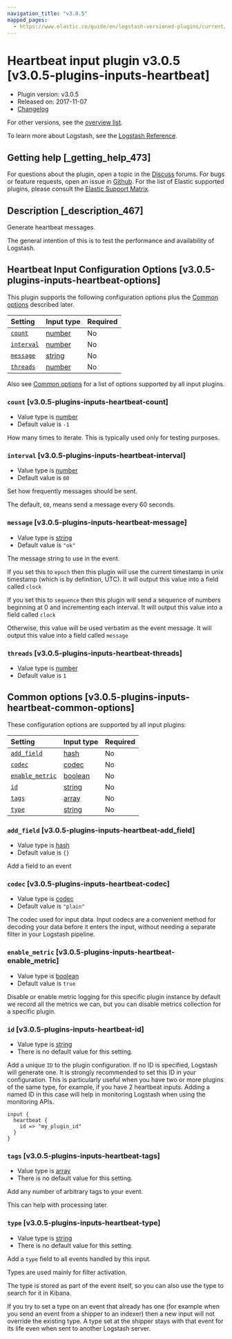 ```yaml
---
navigation_title: "v3.0.5"
mapped_pages:
  - https://www.elastic.co/guide/en/logstash-versioned-plugins/current/v3.0.5-plugins-inputs-heartbeat.html
---
```


# Heartbeat input plugin v3.0.5 [v3.0.5-plugins-inputs-heartbeat]

* Plugin version: v3.0.5
* Released on: 2017-11-07
* [Changelog](https://github.com/logstash-plugins/logstash-input-heartbeat/blob/v3.0.5/CHANGELOG.md)

For other versions, see the [overview list](input-heartbeat-index.md).

To learn more about Logstash, see the [Logstash Reference](https://www.elastic.co/guide/en/logstash/current/index.html).

## Getting help [_getting_help_473]

For questions about the plugin, open a topic in the [Discuss](http://discuss.elastic.co) forums. For bugs or feature requests, open an issue in [Github](https://github.com/logstash-plugins/logstash-input-heartbeat). For the list of Elastic supported plugins, please consult the [Elastic Support Matrix](https://www.elastic.co/support/matrix#matrix_logstash_plugins).

## Description [_description_467]

Generate heartbeat messages.

The general intention of this is to test the performance and availability of Logstash.

## Heartbeat Input Configuration Options [v3.0.5-plugins-inputs-heartbeat-options]

This plugin supports the following configuration options plus the [Common options](v3-0-5-plugins-inputs-heartbeat.md#v3.0.5-plugins-inputs-heartbeat-common-options) described later.

| Setting | Input type | Required |
| :- | :- | :- |
| [`count`](v3-0-5-plugins-inputs-heartbeat.md#v3.0.5-plugins-inputs-heartbeat-count) | [number](/lsr/value-types.md#number) | No |
| [`interval`](v3-0-5-plugins-inputs-heartbeat.md#v3.0.5-plugins-inputs-heartbeat-interval) | [number](/lsr/value-types.md#number) | No |
| [`message`](v3-0-5-plugins-inputs-heartbeat.md#v3.0.5-plugins-inputs-heartbeat-message) | [string](/lsr/value-types.md#string) | No |
| [`threads`](v3-0-5-plugins-inputs-heartbeat.md#v3.0.5-plugins-inputs-heartbeat-threads) | [number](/lsr/value-types.md#number) | No |

Also see [Common options](v3-0-5-plugins-inputs-heartbeat.md#v3.0.5-plugins-inputs-heartbeat-common-options) for a list of options supported by all input plugins.

### `count` [v3.0.5-plugins-inputs-heartbeat-count]

* Value type is [number](/lsr/value-types.md#number)
* Default value is `-1`

How many times to iterate. This is typically used only for testing purposes.

### `interval` [v3.0.5-plugins-inputs-heartbeat-interval]

* Value type is [number](/lsr/value-types.md#number)
* Default value is `60`

Set how frequently messages should be sent.

The default, `60`, means send a message every 60 seconds.

### `message` [v3.0.5-plugins-inputs-heartbeat-message]

* Value type is [string](/lsr/value-types.md#string)
* Default value is `"ok"`

The message string to use in the event.

If you set this to `epoch` then this plugin will use the current timestamp in unix timestamp (which is by definition, UTC). It will output this value into a field called `clock`

If you set this to `sequence` then this plugin will send a sequence of numbers beginning at 0 and incrementing each interval. It will output this value into a field called `clock`

Otherwise, this value will be used verbatim as the event message. It will output this value into a field called `message`

### `threads` [v3.0.5-plugins-inputs-heartbeat-threads]

* Value type is [number](/lsr/value-types.md#number)
* Default value is `1`

## Common options [v3.0.5-plugins-inputs-heartbeat-common-options]

These configuration options are supported by all input plugins:

| Setting | Input type | Required |
| :- | :- | :- |
| [`add_field`](v3-0-5-plugins-inputs-heartbeat.md#v3.0.5-plugins-inputs-heartbeat-add_field) | [hash](/lsr/value-types.md#hash) | No |
| [`codec`](v3-0-5-plugins-inputs-heartbeat.md#v3.0.5-plugins-inputs-heartbeat-codec) | [codec](/lsr/value-types.md#codec) | No |
| [`enable_metric`](v3-0-5-plugins-inputs-heartbeat.md#v3.0.5-plugins-inputs-heartbeat-enable_metric) | [boolean](/lsr/value-types.md#boolean) | No |
| [`id`](v3-0-5-plugins-inputs-heartbeat.md#v3.0.5-plugins-inputs-heartbeat-id) | [string](/lsr/value-types.md#string) | No |
| [`tags`](v3-0-5-plugins-inputs-heartbeat.md#v3.0.5-plugins-inputs-heartbeat-tags) | [array](/lsr/value-types.md#array) | No |
| [`type`](v3-0-5-plugins-inputs-heartbeat.md#v3.0.5-plugins-inputs-heartbeat-type) | [string](/lsr/value-types.md#string) | No |

### `add_field` [v3.0.5-plugins-inputs-heartbeat-add_field]

* Value type is [hash](/lsr/value-types.md#hash)
* Default value is `{}`

Add a field to an event

### `codec` [v3.0.5-plugins-inputs-heartbeat-codec]

* Value type is [codec](/lsr/value-types.md#codec)
* Default value is `"plain"`

The codec used for input data. Input codecs are a convenient method for decoding your data before it enters the input, without needing a separate filter in your Logstash pipeline.

### `enable_metric` [v3.0.5-plugins-inputs-heartbeat-enable_metric]

* Value type is [boolean](/lsr/value-types.md#boolean)
* Default value is `true`

Disable or enable metric logging for this specific plugin instance by default we record all the metrics we can, but you can disable metrics collection for a specific plugin.

### `id` [v3.0.5-plugins-inputs-heartbeat-id]

* Value type is [string](/lsr/value-types.md#string)
* There is no default value for this setting.

Add a unique `ID` to the plugin configuration. If no ID is specified, Logstash will generate one. It is strongly recommended to set this ID in your configuration. This is particularly useful when you have two or more plugins of the same type, for example, if you have 2 heartbeat inputs. Adding a named ID in this case will help in monitoring Logstash when using the monitoring APIs.

```
input {
  heartbeat {
    id => "my_plugin_id"
  }
}
```

### `tags` [v3.0.5-plugins-inputs-heartbeat-tags]

* Value type is [array](/lsr/value-types.md#array)
* There is no default value for this setting.

Add any number of arbitrary tags to your event.

This can help with processing later.

### `type` [v3.0.5-plugins-inputs-heartbeat-type]

* Value type is [string](/lsr/value-types.md#string)
* There is no default value for this setting.

Add a `type` field to all events handled by this input.

Types are used mainly for filter activation.

The type is stored as part of the event itself, so you can also use the type to search for it in Kibana.

If you try to set a type on an event that already has one (for example when you send an event from a shipper to an indexer) then a new input will not override the existing type. A type set at the shipper stays with that event for its life even when sent to another Logstash server.
